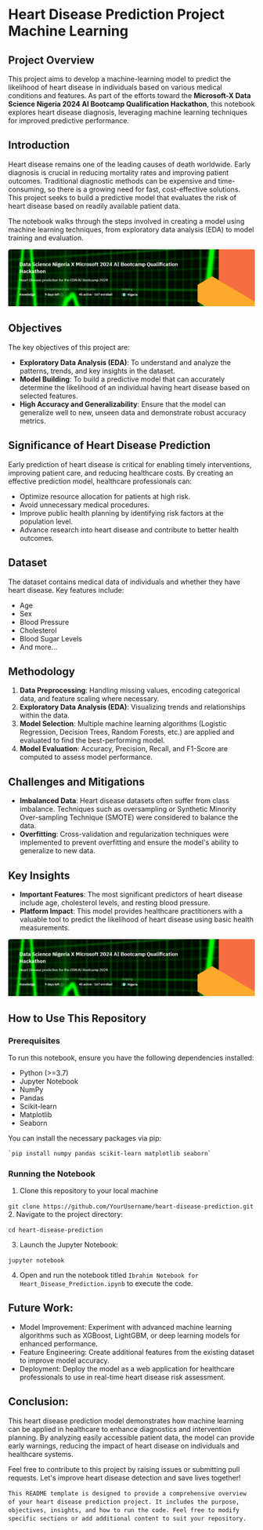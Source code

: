 # Heart Disease Prediction Project Machine Learning

## Project Overview
This project aims to develop a machine-learning model to predict the likelihood of heart disease in individuals based on various medical conditions and features. As part of the efforts toward the **Microsoft-X Data Science Nigeria 2024 AI Bootcamp Qualification Hackathon**, this notebook explores heart disease diagnosis, leveraging machine learning techniques for improved predictive performance.

## Introduction
Heart disease remains one of the leading causes of death worldwide. Early diagnosis is crucial in reducing mortality rates and improving patient outcomes. Traditional diagnostic methods can be expensive and time-consuming, so there is a growing need for fast, cost-effective solutions. This project seeks to build a predictive model that evaluates the risk of heart disease based on readily available patient data.

The notebook walks through the steps involved in creating a model using machine learning techniques, from exploratory data analysis (EDA) to model training and evaluation.

![Heart Disease Dataset](dsn_hrt_lg.PNG)

## Objectives
The key objectives of this project are:
- **Exploratory Data Analysis (EDA)**: To understand and analyze the patterns, trends, and key insights in the dataset.
- **Model Building**: To build a predictive model that can accurately determine the likelihood of an individual having heart disease based on selected features.
- **High Accuracy and Generalizability**: Ensure that the model can generalize well to new, unseen data and demonstrate robust accuracy metrics.

## Significance of Heart Disease Prediction
Early prediction of heart disease is critical for enabling timely interventions, improving patient care, and reducing healthcare costs. By creating an effective prediction model, healthcare professionals can:
- Optimize resource allocation for patients at high risk.
- Avoid unnecessary medical procedures.
- Improve public health planning by identifying risk factors at the population level.
- Advance research into heart disease and contribute to better health outcomes.

## Dataset
The dataset contains medical data of individuals and whether they have heart disease. Key features include:
- Age
- Sex
- Blood Pressure
- Cholesterol
- Blood Sugar Levels
- And more...

## Methodology
1. **Data Preprocessing**: Handling missing values, encoding categorical data, and feature scaling where necessary.
2. **Exploratory Data Analysis (EDA)**: Visualizing trends and relationships within the data.
3. **Model Selection**: Multiple machine learning algorithms (Logistic Regression, Decision Trees, Random Forests, etc.) are applied and evaluated to find the best-performing model.
4. **Model Evaluation**: Accuracy, Precision, Recall, and F1-Score are computed to assess model performance.

## Challenges and Mitigations
- **Imbalanced Data**: Heart disease datasets often suffer from class imbalance. Techniques such as oversampling or Synthetic Minority Over-sampling Technique (SMOTE) were considered to balance the data.
- **Overfitting**: Cross-validation and regularization techniques were implemented to prevent overfitting and ensure the model's ability to generalize to new data.

## Key Insights
- **Important Features**: The most significant predictors of heart disease include age, cholesterol levels, and resting blood pressure.
- **Platform Impact**: This model provides healthcare practitioners with a valuable tool to predict the likelihood of heart disease using basic health measurements.

![Heart Disease Dataset](dsn_hrt_lg.PNG)

## How to Use This Repository
### Prerequisites
To run this notebook, ensure you have the following dependencies installed:
- Python (>=3.7)
- Jupyter Notebook
- NumPy
- Pandas
- Scikit-learn
- Matplotlib
- Seaborn

You can install the necessary packages via pip:

```bash
`pip install numpy pandas scikit-learn matplotlib seaborn`
```

### Running the Notebook
1.  Clone this repository to your local machine

`git clone https://github.com/YourUsername/heart-disease-prediction.git`
2.  Navigate to the project directory:

`cd heart-disease-prediction`

3.  Launch the Jupyter Notebook:

`jupyter notebook`

4.   Open and run the notebook titled `Ibrahim Notebook for Heart_Disease_Prediction.ipynb` to execute the code.



## Future Work:

- Model Improvement: Experiment with advanced machine learning algorithms such as XGBoost, LightGBM, or deep learning models for enhanced performance.
- Feature Engineering: Create additional features from the existing dataset to improve model accuracy.
- Deployment: Deploy the model as a web application for healthcare professionals to use in real-time heart disease risk assessment.

## Conclusion:

This heart disease prediction model demonstrates how machine learning can be applied in healthcare to enhance diagnostics and intervention planning. By analyzing easily accessible patient data, the model can provide early warnings, reducing the impact of heart disease on individuals and healthcare systems.



Feel free to contribute to this project by raising issues or submitting pull requests. Let's improve heart disease detection and save lives together!

`This README template is designed to provide a comprehensive overview of your heart disease prediction project. It includes the purpose, objectives, insights, and how to run the code. Feel free to modify specific sections or add additional content to suit your repository.`
